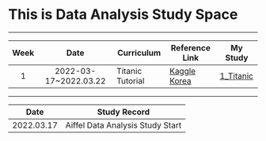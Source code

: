 # This is Data Analysis Study Space
---

|Week|Date|Curriculum|Reference Link|My Study|
|:---:|:---:|---|---|---|
|1|2022-03-17~2022.03.22|Titanic Tutorial|[Kaggle Korea](https://kaggle-kr.tistory.com/17)|[1_Titanic](https://github.com/youngchurl/Data-Analysis-Study/tree/main/1_Titanic)

---

|Date|Study Record|
|:---:|:---:|
|2022.03.17|Aiffel Data Analysis Study Start|
